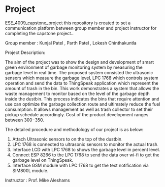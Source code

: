 # Project
ESE_4009_capstone_project
this repository is created to set a communication platform between group member and project instructor for completing the capstone project..

Group member : Kunjal Patel , Parth Patel , Lokesh Chinthakuntla

Project Description: 

The aim of the project was to show the design and development of smart green environment of garbage monitoring system by measuring the garbage level in real time. The proposed system consisted the ultrasonic sensors which measure the garbage level, LPC 1768 which controls system operation and send the data to ThingSpeak application which represent the amount of trash in the bin. This work demonstrates a system that allows the waste management to monitor based on the level of the garbage depth inside the dustbin. This process indicates the bins that require attention and use can optimize the garbage collection route and ultimately reduce the fuel consumption. It allows management as well as trash collector to set their pickup schedule accordingly. Cost of the product development ranges between $300-$350.

The detailed procedure and methodology of our project is as below:

1.	Attach Ultrasonic sensors to on the top of the dustbin.
2.	LPC 1768 is connected to ultrasonic sensors to monitor the actual trash.
3.	Interface LCD with LPC 1768 to shows the garbage level in percent level.
4.	Connect ESP 8266 to the LPC 1768 to send the data over wi-fi to get the garbage level on ThingSpeak.
5.	Interface GSM module with LPC 1768 to get the text notification via SIM800L module.



Instructor   : Prof. Mike Aleshams 



